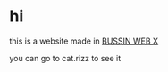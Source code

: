 # hi

this is a website made in [BUSSIN WEB X](https://github.com/face-hh/webx)

you can go to cat.rizz to see it
